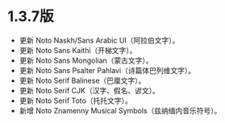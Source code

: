 # 1.3.7版

* 更新 Noto Naskh/Sans Arabic UI（阿拉伯文字）。
* 更新 Noto Sans Kaithi（开梯文字）。
* 更新 Noto Sans Mongolian（蒙古文字）。
* 更新 Noto Sans Psalter Pahlavi（诗篇体巴列维文字）。
* 更新 Noto Serif Balinese（巴厘文字）。
* 更新 Noto Serif CJK（汉字、假名、谚文）。
* 更新 Noto Serif Toto（托托文字）。
* 新增 Noto Znamenny Musical Symbols（兹纳缅内音乐符号）。